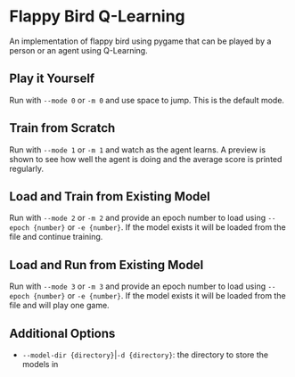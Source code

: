 # Flappy Bird Q-Learning

An implementation of flappy bird using pygame that can be played by a person or an agent using Q-Learning.

## Play it Yourself

Run with `--mode 0` or `-m 0` and use space to jump. This is the default mode.

## Train from Scratch

Run with `--mode 1` or `-m 1` and watch as the agent learns. A preview is shown to see how well the agent is doing and the average score is printed regularly.

## Load and Train from Existing Model

Run with `--mode 2` or `-m 2` and provide an epoch number to load using `--epoch {number}` or `-e {number}`. If the model exists it will be loaded from the file and continue training.

## Load and Run from Existing Model

Run with `--mode 3` or `-m 3` and provide an epoch number to load using `--epoch {number}` or `-e {number}`. If the model exists it will be loaded from the file and will play one game.

## Additional Options

- `--model-dir {directory}`|`-d {directory}`: the directory to store the models in